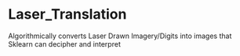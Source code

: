 # Laser_Translation

Algorithmically converts Laser Drawn Imagery/Digits into images that Sklearn can decipher and interpret
